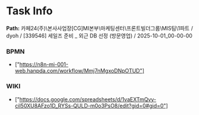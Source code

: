 # Task Info

**Path:** 카페24(주)\본사사업장\[CG]MI본부\마케팅센터\프론트빌더그룹\MIS팀\1파트 / dyoh / [339546] 세일즈 준비 _ 외근 DB 선정 (방문영업) / 2025-10-01_00-00-00

### BPMN
- ["https://n8n-mi-001-web.hanpda.com/workflow/Mmj7nMgxoDNpOTUD"]

### WIKI
- ["https://docs.google.com/spreadsheets/d/1vaEXTmQvy-cil50XU8AFzo1D_RYSs-QULD-m0o3PsO8/edit?gid=0#gid=0"]

